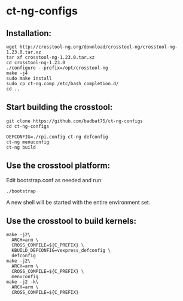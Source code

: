 ﻿# ct-ng-configs
## Installation:
```
wget http://crosstool-ng.org/download/crosstool-ng/crosstool-ng-1.23.0.tar.xz
tar xf crosstool-ng-1.23.0.tar.xz
cd crosstool-ng-1.23.0
./configure --prefix=/opt/crosstool-ng
make -j4
sudo make install
sudo cp ct-ng.comp /etc/bash_completion.d/
cd ..
```
## Start building the crosstool:
```
git clone https://github.com/badbat75/ct-ng-configs
cd ct-ng-configs

DEFCONFIG=./rpi.config ct-ng defconfig
ct-ng menuconfig
ct-ng build
```
## Use the crosstool platform:
Edit bootstrap.conf as needed and run:
```
./bootstrap
```
A new shell will be started with the entire environment set.
## Use the crosstool to build kernels:
```
make -j2\
  ARCH=arm \
  CROSS_COMPILE=${C_PREFIX} \
  KBUILD_DEFCONFIG=vexpress_defconfig \
  defconfig
make -j2\
  ARCH=arm \
  CROSS_COMPILE=${C_PREFIX} \
  menuconfig
make -j2 -k\
  ARCH=arm \
  CROSS_COMPILE=${C_PREFIX}
```
